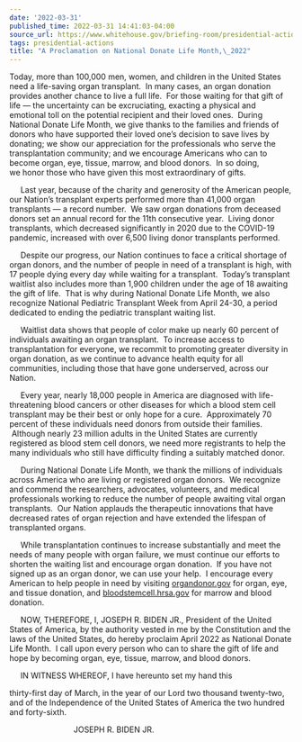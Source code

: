 ```yaml
---
date: '2022-03-31'
published_time: 2022-03-31 14:41:03-04:00
source_url: https://www.whitehouse.gov/briefing-room/presidential-actions/2022/03/31/a-proclamation-on-national-donate-life-month-2022/
tags: presidential-actions
title: "A Proclamation on National Donate Life Month,\_2022"
---
```

 
Today, more than 100,000 men, women, and children in the United States
need a life-saving organ transplant.  In many cases, an organ donation
provides another chance to live a full life.  For those waiting for that
gift of life — the uncertainty can be excruciating, exacting a physical
and emotional toll on the potential recipient and their loved ones. 
During National Donate Life Month, we give thanks to the families and
friends of donors who have supported their loved one’s decision to save
lives by donating; we show our appreciation for the professionals who
serve the transplantation community; and we encourage Americans who can
to become organ, eye, tissue, marrow, and blood donors.  In so doing,
we honor those who have given this most extraordinary of gifts.

     Last year, because of the charity and generosity of the American
people, our Nation’s transplant experts performed more than 41,000 organ
transplants — a record number.  We saw organ donations from deceased
donors set an annual record for the 11th consecutive year.  Living donor
transplants, which decreased significantly in 2020 due to the COVID-19
pandemic, increased with over 6,500 living donor transplants performed.

     Despite our progress, our Nation continues to face a critical
shortage of organ donors, and the number of people in need of a
transplant is high, with 17 people dying every day while waiting for a
transplant.  Today’s transplant waitlist also includes more than 1,900
children under the age of 18 awaiting the gift of life.  That is why
during National Donate Life Month, we also recognize National Pediatric
Transplant Week from April 24-30, a period dedicated to ending the
pediatric transplant waiting list.

     Waitlist data shows that people of color make up nearly 60 percent
of individuals awaiting an organ transplant.  To increase access to
transplantation for everyone, we recommit to promoting greater diversity
in organ donation, as we continue to advance health equity for all
communities, including those that have gone underserved, across our
Nation.

     Every year, nearly 18,000 people in America are diagnosed with
life-threatening blood cancers or other diseases for which a blood stem
cell transplant may be their best or only hope for a cure. 
Approximately 70 percent of these individuals need donors from outside
their families.  Although nearly 23 million adults in the United States
are currently registered as blood stem cell donors, we need more
registrants to help the many individuals who still have difficulty
finding a suitably matched donor.

     During National Donate Life Month, we thank the millions
of individuals across America who are living or registered organ
donors.  We recognize and commend the researchers, advocates,
volunteers, and medical professionals working to reduce the number of
people awaiting vital organ transplants.  Our Nation applauds the
therapeutic innovations that have decreased rates of organ rejection and
have extended the lifespan of transplanted organs.

     While transplantation continues to increase substantially and meet
the needs of many people with organ failure, we must continue our
efforts to shorten the waiting list and encourage organ donation.  If
you have not signed up as an organ donor, we can use your help.  I
encourage every American to help people in need by visiting
[organdonor.gov](https://www.organdonor.gov/sign-up) for organ, eye, and
tissue donation, and
[bloodstemcell.hrsa.gov](https://bloodstemcell.hrsa.gov/) for marrow and
blood donation.

     NOW, THEREFORE, I, JOSEPH R. BIDEN JR., President of the United
States of America, by the authority vested in me by the Constitution and
the laws of the United States, do hereby proclaim April 2022 as National
Donate Life Month.  I call upon every person who can to share the gift
of life and hope by becoming organ, eye, tissue, marrow, and blood
donors.

     IN WITNESS WHEREOF, I have hereunto set my hand this

thirty-first day of March, in the year of our Lord
two thousand twenty-two, and of the Independence of the United States
of America the two hundred and forty-sixth.

                             JOSEPH R. BIDEN JR.
